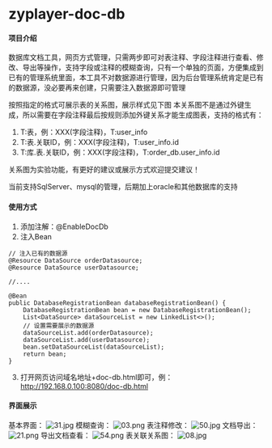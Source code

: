 # zyplayer-doc-db

#### 项目介绍
数据库文档工具，网页方式管理，只需两步即可对表注释、字段注释进行查看、修改、导出等操作，支持字段或注释的模糊查询，只有一个单独的页面，方便集成到已有的管理系统里面，本工具不对数据源进行管理，因为后台管理系统肯定是已有的数据源，没必要再来创建，只需要注入数据源即可管理

按照指定的格式可展示表的关系图，展示样式见下图
本关系图不是通过外键生成，所以需要在字段注释最后按规则添加外键关系才能生成图表，支持的格式有：
1. T:表，例：XXX(字段注释)，T:user_info
2. T:表.关联ID，例：XXX(字段注释)，T:user_info.id
3. T:库.表.关联ID，例：XXX(字段注释)，T:order_db.user_info.id

关系图为实验功能，有更好的建议或展示方式欢迎提交建议！

当前支持SqlServer、mysql的管理，后期加上oracle和其他数据库的支持

#### 使用方式
1. 添加注解：@EnableDocDb
2. 注入Bean

```
// 注入已有的数据源
@Resource DataSource orderDatasource;
@Resource DataSource userDatasource;

//....

@Bean
public DatabaseRegistrationBean databaseRegistrationBean() {
    DatabaseRegistrationBean bean = new DatabaseRegistrationBean();
    List<DataSource> dataSourceList = new LinkedList<>();
    // 设置需要展示的数据源
    dataSourceList.add(orderDatasource);
    dataSourceList.add(userDatasource);
    bean.setDataSourceList(dataSourceList);
    return bean;
}
```

3. 打开网页访问域名地址+doc-db.html即可，例：http://192.168.0.100:8080/doc-db.html

#### 界面展示
基本界面：
![](https://images.gitee.com/uploads/images/2018/0918/190615_af5e8cdb_596905.jpeg "31.jpg")
模糊查询：
![](https://images.gitee.com/uploads/images/2018/0918/190721_872b2d76_596905.png "03.png")
表注释修改：
![](https://images.gitee.com/uploads/images/2018/0918/190739_afe7ba53_596905.jpeg "50.jpg")
文档导出：
![](https://images.gitee.com/uploads/images/2018/0920/223122_172d1fc2_596905.png "21.png")
导出文档查看：
![](https://images.gitee.com/uploads/images/2018/0920/223223_b899b367_596905.png "54.png")
表关联关系图：
![](https://images.gitee.com/uploads/images/2018/0925/214544_14b1b6eb_596905.jpeg "08.jpg")
